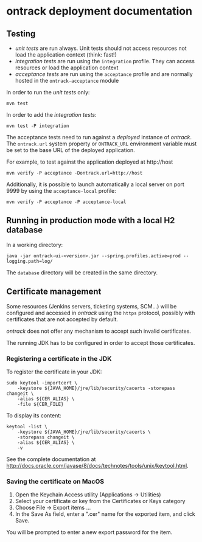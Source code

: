 ontrack deployment documentation
================================

## Testing

* _unit tests_ are run always. Unit tests should not access resources not load the application context (think: fast!)
* _integration tests_ are run using the `integration` profile. They can access resources or load the application context
* _acceptance tests_ are run using the `acceptance` profile and are normally hosted in the `ontrack-acceptance`
module

In order to run the _unit tests_ only:

    mvn test
    
In order to add the _integration tests_:

    mvn test -P integration
    
The acceptance tests need to run against a _deployed_ instance of _ontrack_. The `ontrack.url` system property or
`ONTRACK_URL` environment variable must be set to the base URL of the deployed application.

For example, to test against the application deployed at http://host

    mvn verify -P acceptance -Dontrack.url=http://host
    
Additionally, it is possible to launch automatically a local server on port 9999 by using the 
`acceptance-local` profile:
 
    mvn verify -P acceptance -P acceptance-local

## Running in production mode with a local H2 database

In a working directory:

    java -jar ontrack-ui-<version>.jar --spring.profiles.active=prod --logging.path=log/
    
The `database` directory will be created in the same directory.

## Certificate management

Some resources (Jenkins servers, ticketing systems, SCM...) will be configured and accessed in _ontrack_ using the
  `https` protocol, possibly with certificates that are not accepted by default.
  
_ontrack_ does not offer any mechanism to accept such invalid certificates.

The running JDK has to be configured in order to accept those certificates.

### Registering a certificate in the JDK

To register the certificate in your JDK:

    sudo keytool -importcert \
        -keystore ${JAVA_HOME}/jre/lib/security/cacerts -storepass changeit \
        -alias ${CER_ALIAS} \
        -file ${CER_FILE}
        
To display its content:

    keytool -list \
        -keystore ${JAVA_HOME}/jre/lib/security/cacerts \
        -storepass changeit \
        -alias ${CER_ALIAS} \
        -v

See the complete documentation at http://docs.oracle.com/javase/8/docs/technotes/tools/unix/keytool.html.

### Saving the certificate on MacOS

1. Open the Keychain Access utility (Applications -> Utilities)
1. Select your certificate or key from the Certificates or Keys category
1. Choose File -> Export items ...
1. In the Save As field, enter a ".cer" name for the exported item, and click Save.

You will be prompted to enter a new export password for the item.